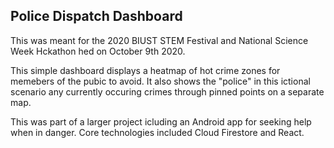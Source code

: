 ## Police Dispatch Dashboard

This was meant for the 2020 BIUST STEM Festival and National Science Week Hckathon hed on October 9th 2020.

This simple dashboard displays a heatmap of hot crime zones for memebers of the pubic to avoid. It also shows the "police" in this ictional scenario any currently occuring crimes through pinned points on a separate map.

This was part of a larger project icluding an Android app for seeking help when in danger. Core technologies included Cloud Firestore and React.
